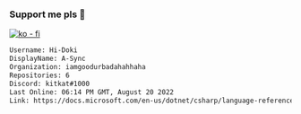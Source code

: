 ### Support me pls 🙏

[![ko - fi](https://ko-fi.com/img/githubbutton_sm.svg)](https://ko-fi.com/O5O4D6DP7)

  ```txt
  Username: Hi-Doki
  DisplayName: A-Sync
  Organization: iamgoodurbadahahhaha
  Repositories: 6
  Discord: kitkat#1000
  Last Online: 06:14 PM GMT, August 20 2022
  Link: https://docs.microsoft.com/en-us/dotnet/csharp/language-reference/keywords/async
  ```       